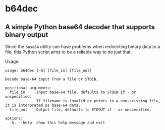 # b64dec
## A simple Python base64 decoder that supports binary output

Since the `base64` utility can have problems when redirecting binary data to a file, this Python script aims to be a reliable way to do just that.


Usage:

```
usage: b64dec [-h] [file_in] [file_out]

Decode base-64 input from a file or STDIN.

positional arguments:
  file_in     Input base-64 file, defaults to STDIN if - or unspecified.
              If filename is invalid or points to a non-existing file, it is interpreted as base-64 data.
  file_out    Output file, defaults to STDOUT if - or unspecified.

options:
  -h, --help  show this help message and exit
```